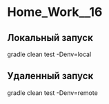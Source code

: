# Home_Work__16

## Локальный запуск
gradle clean test -Denv=local  
## Удаленный запуск 
gradle clean test -Denv=remote  
